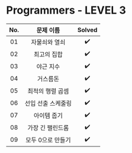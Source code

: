 # Programmers - LEVEL 3


|          No.          |        문제 이름         |        Solved         |
| :-----: | :-----: | :-----: |
| 01 | 자물쇠와 열쇠 | ✔️ |
| 02 | 최고의 집합 | ✔️ |
| 03 | 야근 지수 | ✔️ |
| 04 | 거스름돈 | ✔️ |
| 05 | 최적의 행렬 곱셈 | ✔️ |
| 06 | 선입 선출 스케줄링 | ✔️ |
| 07 | 아이템 줍기 | ✔️ |
| 08 | 가장 긴 팰린드롬 | ✔️ |
| 09 | 모두 0으로 만들기 | ✔️ |
